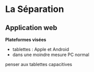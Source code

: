La Séparation
=============

Application web
---------------
**Plateformes visées**
* tablettes : Apple et Android
* dans une moindre mesure PC normal

penser aux tablettes capacitives
